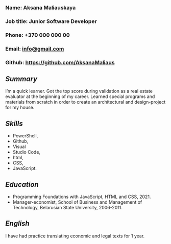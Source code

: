 ### **Name**: Aksana Maliauskaya
### **Job title**: Junior Software Developer

### **Phone**: +370 000 000 00
### **Email**: info@gmail.com
### **Github**: https://github.com/AksanaMaliaus

## *Summary*
I’m a quick learner. Got the top score during validation as a real estate evaluator at the beginning of my career. Learned special programs and materials from scratch in order to create an architectural and design-project for my house.  

## *Skills* 
* PowerShell, 
* Github, 
* Visual 
* Studio Code, 
* html, 
* CSS, 
* JavaScript.

## *Education* 
* Programming Foundations with JavaScript, HTML and CSS, 2021.
* Manager-economist, School of Business and Management of Technology, Belarusian State University, 2006-2011.

## *English*
I have had practice translating economic and legal texts for 1 year.